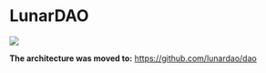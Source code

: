 # LunarDAO

![](https://github.com/lunardao/lunardao/blob/main/moon3.gif)

**The architecture was moved to:** https://github.com/lunardao/dao
